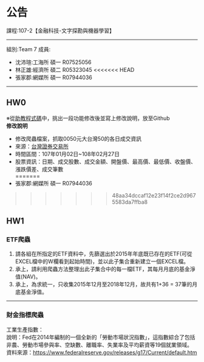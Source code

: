 # 公告
課程:107-2【金融科技-文字探勘與機器學習】  
****
組別:Team 7
成員:
* 沈沛瑄:工海所 碩一 R07525056  
* 林正雄:經濟所 碩二 R05323045
<<<<<<< HEAD
* 張家郡:網媒所 碩一 R07944036
****
## HW0  
※從[助教程式碼](https://github.com/MiccWan/Political-News-Analysis)中，挑出一段功能修改後並寫上修改說明，放至Github  
**修改說明**  
* 修改爬蟲檔案，抓取0050元大台灣50的各日成交資訊  
* 來源：[台灣證券交易所](http://www.twse.com.tw/exchangeReport/STOCK_DAY?response=html&date=20180101&stockNo=0050)  
* 時間區間：107年01月02日~108年02月27日  
* 股票資訊：日期、成交股數、成交金額、開盤價、最高價、最低價、收盤價、漲跌價差、成交筆數  
=======
* 張家郡:網媒所 碩一 R07944036  
 
>>>>>>> 48aa34dccaf12e23f14f2ce2d9675583da7ffba8
## HW1  
### ETF爬蟲  
1. 請各組在所指定的ETF資料中，先篩選出於2015年年底既已存在的ETF(可從EXCEL檔中的W欄看到起始時間)，並以此子集合重新建立一個EXCEL檔。  
2. 承上，請利用爬蟲方法整理出此子集合中的每一檔ETF，其每月月底的基金淨值(NAV)。  
3. 承上，為求統一，只收集2015年12月至2018年12月，故共有1+36 = 37筆的月底基金淨值。  
****
### 財金指標爬蟲  
工業生產指數：  
說明：Fed在2014年編制的一個全新的「勞動市場狀況指數」，這指數綜合了包括非農、勞動市場參與率、空缺數、離職率、失業率及平均薪資等19個就業領域。  
資料來源：https://www.federalreserve.gov/releases/g17/Current/default.htm  
